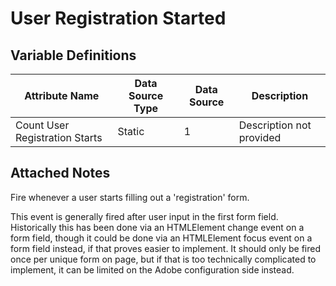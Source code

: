 # User Registration Started

### 

## Variable Definitions

| Attribute Name|Data Source Type|Data Source|Description|
| --- | --- | --- | --- |
|Count User Registration Starts|Static|1|Description not provided|

## Attached Notes

<p dir="auto">Fire whenever a user starts filling out a 'registration' form.</p>
<p dir="auto">This event is generally fired after user input in the first form field. Historically this has been done via an HTMLElement change event on a form field, though it could be done via an HTMLElement focus event on a form field instead, if that proves easier to implement. It should only be fired once per unique form on page, but if that is too technically complicated to implement, it can be limited on the Adobe configuration side instead.</p>